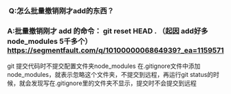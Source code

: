###  Q:怎么批量撤销刚才add的东西？
###  A:批量撤销刚才 add 的命令： git reset HEAD . （起因 add好多node_modules 5千多个） https://segmentfault.com/q/1010000006864939?_ea=1159571



git 提交代码时不提交配置文件夹node_modules
在.gitignore文件中添加node_modules，就表示忽略这个文件夹，不提交到远程，再运行git status的时候，就会发现写在.gitignore里的文件夹不显示，提交时不会提交到远程

